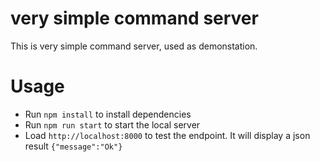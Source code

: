 # very simple command server

This is very simple command server, used as demonstation.


# Usage

* Run `npm install` to install dependencies
* Run `npm run start` to start the local server
* Load `http://localhost:8000` to test the endpoint. It will display a json result `{"message":"Ok"}`

